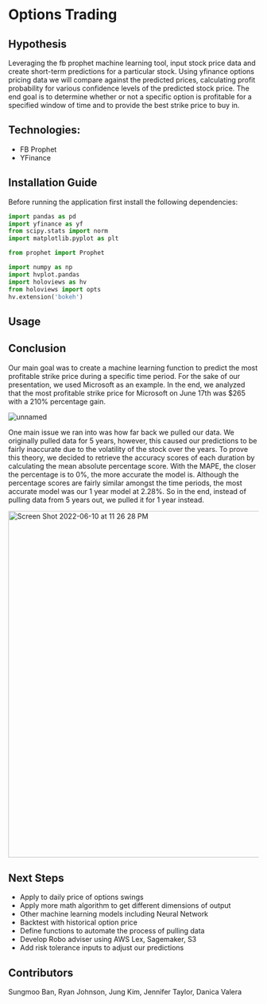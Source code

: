 # Options Trading
## Hypothesis
Leveraging the fb prophet machine learning tool, input stock price data and create short-term predictions for a particular stock. Using yfinance options pricing data we will compare against the predicted prices, calculating profit probability for various confidence levels of the predicted stock price. The end goal is to determine whether or not a specific option is profitable for a specified window of time and to provide the best strike price to buy in.

## Technologies:
* FB Prophet
* YFinance

## Installation Guide
Before running the application first install the following dependencies:

```python
import pandas as pd
import yfinance as yf
from scipy.stats import norm
import matplotlib.pyplot as plt

from prophet import Prophet

import numpy as np
import hvplot.pandas
import holoviews as hv
from holoviews import opts
hv.extension('bokeh')

```

## Usage

## Conclusion
Our main goal was to create a machine learning function to predict the most profitable strike price during a specific time period. For the sake of our presentation, we used Microsoft as an example. In the end, we analyzed that the most profitable strike price for Microsoft on June 17th was $265 with a 210% percentage gain. 

![unnamed](https://user-images.githubusercontent.com/97059769/173182187-5d035839-c6d0-413d-a2a2-e3cdd45e7987.png)


One main issue we ran into was how far back we pulled our data. We originally pulled data for 5 years, however, this caused our predictions to be fairly inaccurate due to the volatility of the stock over the years. To prove this theory, we decided to retrieve the accuracy scores of each duration by calculating the mean absolute percentage score. With the MAPE, the closer the percentage is to 0%, the more accurate the model is. Although the percentage scores are fairly similar amongst the time periods, the most accurate model was our 1 year model at 2.28%. So in the end, instead of pulling data from 5 years out, we pulled it for 1 year instead.

<img width="698" alt="Screen Shot 2022-06-10 at 11 26 28 PM" src="https://user-images.githubusercontent.com/97059769/173182134-92d652df-28e8-4e11-b085-636eded56a33.png">


## Next Steps
* Apply to daily price of options swings
* Apply more math algorithm to get different dimensions of output
* Other machine learning models including Neural Network
* Backtest with historical option price
* Define functions to automate the process of pulling data 
* Develop Robo adviser using AWS  Lex, Sagemaker, S3 
* Add risk tolerance inputs to adjust our predictions

## Contributors
Sungmoo Ban, Ryan Johnson, Jung Kim, Jennifer Taylor, Danica Valera


